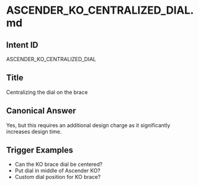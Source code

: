 # ASCENDER_KO_CENTRALIZED_DIAL.md

## Intent ID
ASCENDER_KO_CENTRALIZED_DIAL

## Title
Centralizing the dial on the brace

## Canonical Answer
Yes, but this requires an additional design charge as it significantly increases design time.

## Trigger Examples
- Can the KO brace dial be centered?
- Put dial in middle of Ascender KO?
- Custom dial position for KO brace?